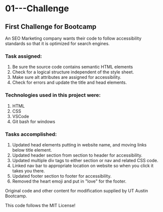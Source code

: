 # 01---Challenge

## First Challenge for Bootcamp
An SEO Marketing company wants their code to follow accessibility standards so that it is optimized for search engines. 

### Task assigned:
  1. Be sure the source code contains semantic HTML elements
  2. Check for a logical structure independent of the style sheet.
  3. Make sure alt attributes are assigned for accessibility.
  4. Check for errors and update the title and head elements.

### Technologies used in this project were:
  1. HTML
  2. CSS
  3. VSCode
  4. Git bash for windows

### Tasks accomplished:
  1. Updated head elements putting in website name, and moving links below title element.
  2. Updated header section from section to header for accessibility.
  3. Updated multiple div tags to either section or nav and related CSS code.
  4. Linked nav bar to appropriate location on website so when you click it takes you there.
  5. Updated footer section to footer for accessibility. 
  6. Removed the heart emoji and put in "love" for the footer.
  

Original code and other content for modification supplied by UT Austin Bootcamp.

This code follows the MIT License!
